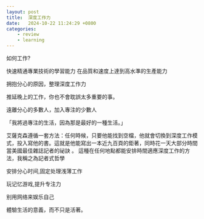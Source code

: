 ```yaml
---
layout: post
title:  深度工作力
date:   2024-10-22 11:24:29 +0800
categories: 
    - review
    - learning
---
```



如何工作?

快速精通專業技術的學習能力
在品質和速度上達到高水準的生產能力

拥抱分心的原因，整理深度工作力

推延晚上的工作，你也不會耽誤太多重要的事。

遠離分心的多數人，加入專注的少數人

「我將過專注的生活，因為那是最好的一種生活。」

艾薩克森遵循一套方法：任何時候，只要他能找到空檔，他就會切換到深度工作模式，投入寫他的書。這就是他能寫出一本近九百頁的鉅著，同時花一天大部分時間當美國最佳雜誌記者的祕訣 。 這種在任何地點都能安排時間適應深度工作的方法，我稱之為記者式哲學

安排分心时间,固定处理浅薄工作

玩记忆游戏,提升专注力

别用网络来娱乐自己

體驗生活的意義，而不只是活著。